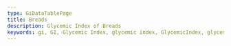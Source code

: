 ```yaml
---
type: GiDataTablePage
title: Breads
description: Glycemic Index of Breads
keywords: gi, GI, Glycemic Index, glycemic index, GlycemicIndex, glycemicindex
---
```

